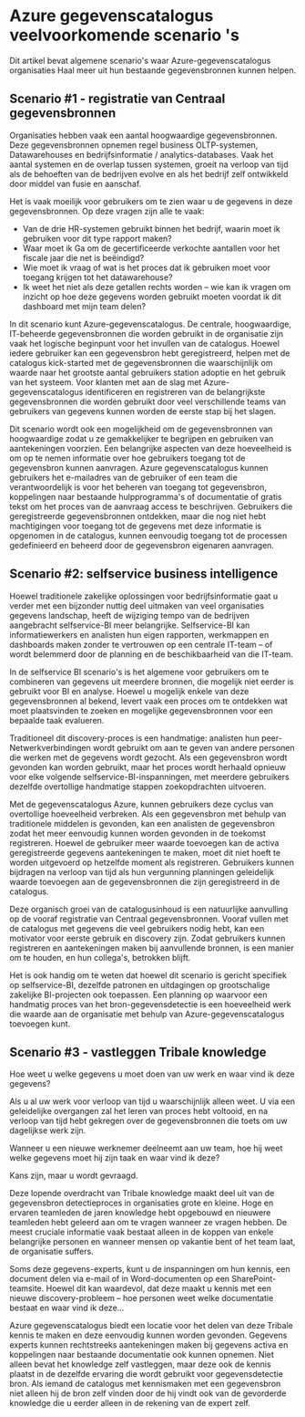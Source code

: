 <properties
   pageTitle="Azure gegevenscatalogus veelvoorkomende scenario's | Microsoft Azure"
   description="Een overzicht van veelvoorkomende scenario's voor Azure gegevenscatalogus, inclusief de registratie en discovery van hoogwaardige-gegevensbronnen, selfservice business intelligence inschakelen en bestaande Tribale kennis over gegevensbronnen en processen vastleggen."
   services="data-catalog"
   documentationCenter=""
   authors="steelanddata"
   manager="NA"
   editor=""
   tags=""/>
<tags
   ms.service="data-catalog"
   ms.devlang="NA"
   ms.topic="article"
   ms.tgt_pltfrm="NA"
   ms.workload="data-catalog"
   ms.date="10/03/2016"
   ms.author="maroche"/>


# <a name="azure-data-catalog-common-scenarios"></a>Azure gegevenscatalogus veelvoorkomende scenario 's

Dit artikel bevat algemene scenario's waar Azure-gegevenscatalogus organisaties Haal meer uit hun bestaande gegevensbronnen kunnen helpen.

## <a name="scenario-1---registration-of-central-data-sources"></a>Scenario #1 - registratie van Centraal gegevensbronnen

Organisaties hebben vaak een aantal hoogwaardige gegevensbronnen. Deze gegevensbronnen opnemen regel business OLTP-systemen, Datawarehouses en bedrijfsinformatie / analytics-databases. Vaak het aantal systemen en de overlap tussen systemen, groeit na verloop van tijd als de behoeften van de bedrijven evolve en als het bedrijf zelf ontwikkeld door middel van fusie en aanschaf.

Het is vaak moeilijk voor gebruikers om te zien waar u de gegevens in deze gegevensbronnen. Op deze vragen zijn alle te vaak:

- Van de drie HR-systemen gebruikt binnen het bedrijf, waarin moet ik gebruiken voor dit type rapport maken?
- Waar moet ik Ga om de gecertificeerde verkochte aantallen voor het fiscale jaar die net is beëindigd?
- Wie moet ik vraag of wat is het proces dat ik gebruiken moet voor toegang krijgen tot het datawarehouse?
- Ik weet het niet als deze getallen rechts worden – wie kan ik vragen om inzicht op hoe deze gegevens worden gebruikt moeten voordat ik dit dashboard met mijn team delen?

In dit scenario kunt Azure-gegevenscatalogus. De centrale, hoogwaardige, IT-beheerde gegevensbronnen die worden gebruikt in de organisatie zijn vaak het logische beginpunt voor het invullen van de catalogus. Hoewel iedere gebruiker kan een gegevensbron hebt geregistreerd, helpen met de catalogus kick-started met de gegevensbronnen die waarschijnlijk om waarde naar het grootste aantal gebruikers station adoptie en het gebruik van het systeem. Voor klanten met aan de slag met Azure-gegevenscatalogus identificeren en registreren van de belangrijkste gegevensbronnen die worden gebruikt door veel verschillende teams van gebruikers van gegevens kunnen worden de eerste stap bij het slagen.

Dit scenario wordt ook een mogelijkheid om de gegevensbronnen van hoogwaardige zodat u ze gemakkelijker te begrijpen en gebruiken van aantekeningen voorzien. Een belangrijke aspecten van deze hoeveelheid is om op te nemen informatie over hoe gebruikers toegang tot de gegevensbron kunnen aanvragen. Azure gegevenscatalogus kunnen gebruikers het e-mailadres van de gebruiker of een team die verantwoordelijk is voor het beheren van toegang tot gegevensbron, koppelingen naar bestaande hulpprogramma's of documentatie of gratis tekst om het proces van de aanvraag access te beschrijven. Gebruikers die geregistreerde gegevensbronnen ontdekken, maar die nog niet hebt machtigingen voor toegang tot de gegevens met deze informatie is opgenomen in de catalogus, kunnen eenvoudig toegang tot de processen gedefinieerd en beheerd door de gegevensbron eigenaren aanvragen.

## <a name="scenario-2---self-service-business-intelligence"></a>Scenario #2: selfservice business intelligence

Hoewel traditionele zakelijke oplossingen voor bedrijfsinformatie gaat u verder met een bijzonder nuttig deel uitmaken van veel organisaties gegevens landschap, heeft de wijziging tempo van de bedrijven aangebracht selfservice-BI meer belangrijke. Selfservice-BI kan informatiewerkers en analisten hun eigen rapporten, werkmappen en dashboards maken zonder te vertrouwen op een centrale IT-team – of wordt belemmerd door de planning en de beschikbaarheid van die IT-team.

In de selfservice BI scenario's is het algemene voor gebruikers om te combineren van gegevens uit meerdere bronnen, die mogelijk niet eerder is gebruikt voor BI en analyse. Hoewel u mogelijk enkele van deze gegevensbronnen al bekend, levert vaak een proces om te ontdekken wat moet plaatsvinden te zoeken en mogelijke gegevensbronnen voor een bepaalde taak evalueren.

Traditioneel dit discovery-proces is een handmatige: analisten hun peer-Netwerkverbindingen wordt gebruikt om aan te geven van andere personen die werken met de gegevens wordt gezocht. Als een gegevensbron wordt gevonden kan worden gebruikt, maar het proces wordt herhaald opnieuw voor elke volgende selfservice-BI-inspanningen, met meerdere gebruikers dezelfde overtollige handmatige stappen zoekopdrachten uitvoeren.

Met de gegevenscatalogus Azure, kunnen gebruikers deze cyclus van overtollige hoeveelheid verbreken. Als een gegevensbron met behulp van traditionele middelen is gevonden, kan een analisten de gegevensbron zodat het meer eenvoudig kunnen worden gevonden in de toekomst registreren. Hoewel de gebruiker meer waarde toevoegen kan de activa geregistreerde gegevens aantekeningen te maken, moet dit niet hoeft te worden uitgevoerd op hetzelfde moment als registreren. Gebruikers kunnen bijdragen na verloop van tijd als hun vergunning planningen geleidelijk waarde toevoegen aan de gegevensbronnen die zijn geregistreerd in de catalogus.

Deze organisch groei van de catalogusinhoud is een natuurlijke aanvulling op de vooraf registratie van Centraal gegevensbronnen. Vooraf vullen met de catalogus met gegevens die veel gebruikers nodig hebt, kan een motivator voor eerste gebruik en discovery zijn. Zodat gebruikers kunnen registreren en aantekeningen maken bij aanvullende bronnen, is een manier om te houden, en hun collega's, betrokken blijft.

Het is ook handig om te weten dat hoewel dit scenario is gericht specifiek op selfservice-BI, dezelfde patronen en uitdagingen op grootschalige zakelijke BI-projecten ook toepassen. Een planning op waarvoor een handmatig proces van het bron-gegevensdetectie is een hoeveelheid werk die waarde aan de organisatie met behulp van Azure-gegevenscatalogus toevoegen kunt.

## <a name="scenario-3---capturing-tribal-knowledge"></a>Scenario #3 - vastleggen Tribale knowledge

Hoe weet u welke gegevens u moet doen van uw werk en waar vind ik deze gegevens?

Als u al uw werk voor verloop van tijd u waarschijnlijk alleen weet. U via een geleidelijke overgangen zal het leren van proces hebt voltooid, en na verloop van tijd hebt gekregen over de gegevensbronnen die toets om uw dagelijkse werk zijn.

Wanneer u een nieuwe werknemer deelneemt aan uw team, hoe hij weet welke gegevens moet hij zijn taak en waar vind ik deze?

Kans zijn, maar u wordt gevraagd.

Deze lopende overdracht van Tribale knowledge maakt deel uit van de gegevensbron detectieproces in organisaties grote en kleine. Hoge en ervaren teamleden de jaren knowledge hebt opgebouwd en nieuwere teamleden hebt geleerd aan om te vragen wanneer ze vragen hebben. De meest cruciale informatie vaak bestaat alleen in de koppen van enkele belangrijke personen en wanneer mensen op vakantie bent of het team laat, de organisatie suffers.

Soms deze gegevens-experts, kunt u de inspanningen om hun kennis, een document delen via e-mail of in Word-documenten op een SharePoint-teamsite. Hoewel dit kan waardevol, dat deze maakt u kennis met een nieuwe discovery-probleem – hoe personen weet welke documentatie bestaat en waar vind ik deze...

Azure gegevenscatalogus biedt een locatie voor het delen van deze Tribale kennis te maken en deze eenvoudig kunnen worden gevonden. Gegevens experts kunnen rechtstreeks aantekeningen maken bij gegevens activa en koppelingen naar bestaande documentatie ook kunnen opnemen. Niet alleen bevat het knowledge zelf vastleggen, maar deze ook de kennis plaatst in de dezelfde ervaring die wordt gebruikt voor gegevensdetectie bron. Als iemand de catalogus met kennismaken met een gegevensbron niet alleen hij de bron zelf vinden door de hij vindt ook van de gevorderde knowledge die u eerder alleen in de rekening van de expert zelf.
